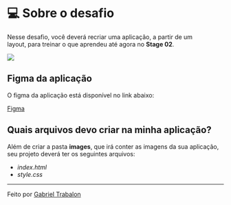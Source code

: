 # 💻 Sobre o desafio

Nesse desafio, você deverá recriar uma aplicação, a partir de um layout, para treinar o que aprendeu até agora no **Stage 02**.

<img src=".github/preview.png" />

## Figma da aplicação

O figma da aplicação está disponível no link abaixo:

[Figma](https://www.figma.com/file/od6UbdsGLWaQw5MMVlA3Zh/Explorer-Copy?fuid=1348814220183312607)

## Quais arquivos devo criar na minha aplicação?

Além de criar a pasta **images**, que irá conter as imagens da sua aplicação, seu projeto deverá ter os seguintes arquivos:

- _index.html_
- _style.css_

---

Feito por [Gabriel Trabalon](https://github.com/gabrieltrabalon)